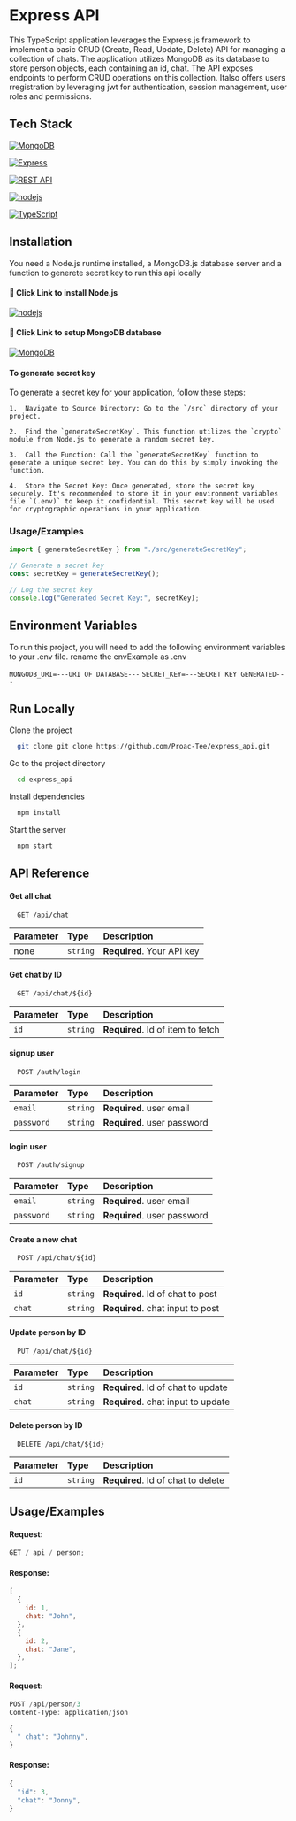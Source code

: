 # Express API

This TypeScript application leverages the Express.js framework to implement a basic CRUD (Create, Read, Update, Delete) API for managing a collection of chats. The application utilizes MongoDB as its database to store person objects, each containing an id, chat. The API exposes endpoints to perform CRUD operations on this collection. Italso offers users rregistration by leveraging jwt for authentication, session management, user roles and permissions.

## Tech Stack

[![MongoDB](https://img.shields.io/badge/MongoDB-47A248?style=for-the-badge&logo=mongodb&logoColor=white)](https://www.mongodb.com/)

[![Express](https://img.shields.io/badge/Express-000000?style=for-the-badge&logo=express&logoColor=white)](https://expressjs.com/)

[![REST API](https://img.shields.io/badge/REST_API-000000?style=for-the-badge)](https://en.wikipedia.org/wiki/Representational_state_transfer)

[![nodejs](https://img.shields.io/badge/Node.js-339933?style=for-the-badge&logo=node.js&logoColor=white)](https://nodejs.org/en/download)

[![TypeScript](https://img.shields.io/badge/TypeScript-007ACC?style=for-the-badge&logo=typescript&logoColor=white)](https://www.typescriptlang.org/)

## Installation

You need a Node.js runtime installed, a MongoDB.js database server and a function to generete secret key to run this api locally

#### 🔗 Click Link to install Node.js

[![nodejs](https://img.shields.io/badge/Node.js-339933?style=for-the-badge&logo=node.js&logoColor=white)](https://nodejs.org/en/download)

#### 🔗 Click Link to setup MongoDB database

[![MongoDB](https://img.shields.io/badge/MongoDB-47A248?style=for-the-badge&logo=mongodb&logoColor=white)](https://www.mongodb.com/)

#### To generate secret key

To generate a secret key for your application, follow these steps:

    1.  Navigate to Source Directory: Go to the `/src` directory of your project.

    2.  Find the `generateSecretKey`. This function utilizes the `crypto` module from Node.js to generate a random secret key.

    3.  Call the Function: Call the `generateSecretKey` function to generate a unique secret key. You can do this by simply invoking the function.

    4.  Store the Secret Key: Once generated, store the secret key securely. It's recommended to store it in your environment variables file `(.env)` to keep it confidential. This secret key will be used for cryptographic operations in your application.

### Usage/Examples

```javascript
import { generateSecretKey } from "./src/generateSecretKey";

// Generate a secret key
const secretKey = generateSecretKey();

// Log the secret key
console.log("Generated Secret Key:", secretKey);
```

## Environment Variables

To run this project, you will need to add the following environment variables to your .env file. rename the envExample as .env

`MONGODB_URI=---URI OF DATABASE---`
`SECRET_KEY=---SECRET KEY GENERATED---`

## Run Locally

Clone the project

```bash
  git clone git clone https://github.com/Proac-Tee/express_api.git
```

Go to the project directory

```bash
  cd express_api
```

Install dependencies

```bash
  npm install
```

Start the server

```bash
  npm start
```

## API Reference

#### Get all chat

```http
  GET /api/chat
```

| Parameter | Type     | Description                |
| :-------- | :------- | :------------------------- |
| none      | `string` | **Required**. Your API key |

#### Get chat by ID

```http
  GET /api/chat/${id}
```

| Parameter | Type     | Description                       |
| :-------- | :------- | :-------------------------------- |
| `id`      | `string` | **Required**. Id of item to fetch |

#### signup user

```http
  POST /auth/login
```

| Parameter  | Type     | Description                 |
| :--------- | :------- | :-------------------------- |
| `email`    | `string` | **Required**. user email    |
| `password` | `string` | **Required**. user password |

#### login user

```http
  POST /auth/signup
```

| Parameter  | Type     | Description                 |
| :--------- | :------- | :-------------------------- |
| `email`    | `string` | **Required**. user email    |
| `password` | `string` | **Required**. user password |

#### Create a new chat

```http
  POST /api/chat/${id}
```

| Parameter | Type     | Description                      |
| :-------- | :------- | :------------------------------- |
| `id`      | `string` | **Required**. Id of chat to post |
| `chat`    | `string` | **Required**. chat input to post |

#### Update person by ID

```http
  PUT /api/chat/${id}
```

| Parameter | Type     | Description                        |
| :-------- | :------- | :--------------------------------- |
| `id`      | `string` | **Required**. Id of chat to update |
| `chat`    | `string` | **Required**. chat input to update |

#### Delete person by ID

```http
  DELETE /api/chat/${id}
```

| Parameter | Type     | Description                        |
| :-------- | :------- | :--------------------------------- |
| `id`      | `string` | **Required**. Id of chat to delete |

## Usage/Examples

#### Request:

```javascript
GET / api / person;
```

#### Response:

```javascript
[
  {
    id: 1,
    chat: "John",
  },
  {
    id: 2,
    chat: "Jane",
  },
];
```

#### Request:

```javascript
POST /api/person/3
Content-Type: application/json

{
  " chat": "Johnny",
}

```

#### Response:

```javascript
{
  "id": 3,
  "chat": "Jonny",
}

```
